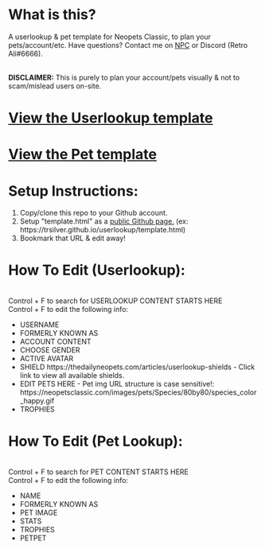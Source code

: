 <h1>What is this?</h1>
A userlookup & pet template for Neopets Classic, to plan your pets/account/etc. Have questions? Contact me on <a href="https://neopetsclassic.com/userlookup/?user=ali">NPC</a> or Discord (Retro Ali#6666).

<BR><B>DISCLAIMER:</b> This is purely to plan your account/pets visually & not to scam/mislead users on-site.

<h1><a href="https://trsilver.github.io/npcplanner/ultemplate.html">View the Userlookup template</a></h1>
  <h1><a href="https://trsilver.github.io/npcplanner/pettemplate.html">View the Pet template</a></h1>

<h1>Setup Instructions:</h1>
<ol>
  <li>Copy/clone this repo to your Github account.</li>
  <li>Setup "template.html" as a <a href="https://guides.github.com/features/pages/">public Github page.</a> (ex: https://trsilver.github.io/userlookup/template.html)</li>
  <li>Bookmark that URL & edit away!</li>
  </ol>


<h1>How To Edit (Userlookup):</h1>

  <BR>Control + F to search for USERLOOKUP CONTENT STARTS HERE
  <BR>Control + F to edit the following info:

<ul>
  <li>USERNAME</li>
  <li>FORMERLY KNOWN AS</li>
  <li>ACCOUNT CONTENT</li>
  <li>CHOOSE GENDER</li>
  <li>ACTIVE AVATAR</li>
 <li>SHIELD https://thedailyneopets.com/articles/userlookup-shields - Click link to view all available shields.</li>
<li>EDIT PETS HERE - Pet img URL structure is case sensitive!: https://neopetsclassic.com/images/pets/Species/80by80/species_color_happy.gif</li>
  <li>TROPHIES</li></ul>

    
<h1>How To Edit (Pet Lookup):</h1>

  <BR>Control + F to search for PET CONTENT STARTS HERE
  <BR>Control + F to edit the following info:

<ul>
  <li>NAME</li>
  <li>FORMERLY KNOWN AS</li>
  <li>PET IMAGE</li>
  <li>STATS</li>
  <li>TROPHIES</li>
  <li>PETPET</li>
    </ul>

    
